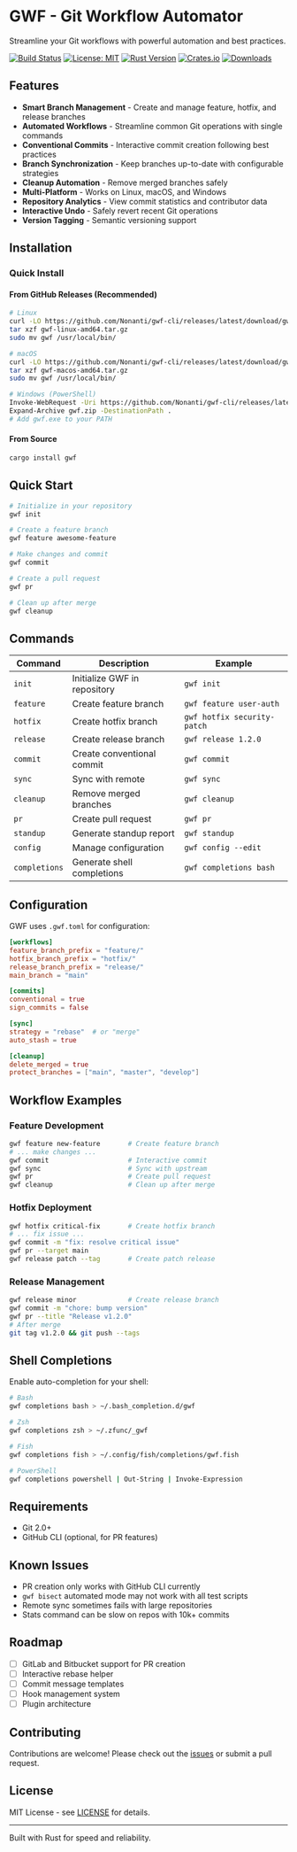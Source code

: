# GWF - Git Workflow Automator

Streamline your Git workflows with powerful automation and best practices.

[![Build Status](https://github.com/Nonanti/gwf-cli/actions/workflows/main.yml/badge.svg)](https://github.com/Nonanti/gwf-cli/actions/workflows/main.yml)
[![License: MIT](https://img.shields.io/badge/License-MIT-yellow.svg)](https://opensource.org/licenses/MIT)
[![Rust Version](https://img.shields.io/badge/rust-1.82%2B-orange.svg)](https://www.rust-lang.org/)
[![Crates.io](https://img.shields.io/crates/v/gwf.svg)](https://crates.io/crates/gwf)
[![Downloads](https://img.shields.io/crates/d/gwf.svg)](https://crates.io/crates/gwf)
## Features

- **Smart Branch Management** - Create and manage feature, hotfix, and release branches
- **Automated Workflows** - Streamline common Git operations with single commands
- **Conventional Commits** - Interactive commit creation following best practices
- **Branch Synchronization** - Keep branches up-to-date with configurable strategies
- **Cleanup Automation** - Remove merged branches safely
- **Multi-Platform** - Works on Linux, macOS, and Windows
- **Repository Analytics** - View commit statistics and contributor data
- **Interactive Undo** - Safely revert recent Git operations
- **Version Tagging** - Semantic versioning support

## Installation

### Quick Install

#### From GitHub Releases (Recommended)

```bash
# Linux
curl -LO https://github.com/Nonanti/gwf-cli/releases/latest/download/gwf-linux-amd64.tar.gz
tar xzf gwf-linux-amd64.tar.gz
sudo mv gwf /usr/local/bin/

# macOS
curl -LO https://github.com/Nonanti/gwf-cli/releases/latest/download/gwf-macos-amd64.tar.gz
tar xzf gwf-macos-amd64.tar.gz
sudo mv gwf /usr/local/bin/

# Windows (PowerShell)
Invoke-WebRequest -Uri https://github.com/Nonanti/gwf-cli/releases/latest/download/gwf-windows-amd64.zip -OutFile gwf.zip
Expand-Archive gwf.zip -DestinationPath .
# Add gwf.exe to your PATH
```

#### From Source

```bash
cargo install gwf
```

## Quick Start

```bash
# Initialize in your repository
gwf init

# Create a feature branch
gwf feature awesome-feature

# Make changes and commit
gwf commit

# Create a pull request
gwf pr

# Clean up after merge
gwf cleanup
```

## Commands

| Command | Description | Example |
|---------|-------------|---------|
| `init` | Initialize GWF in repository | `gwf init` |
| `feature` | Create feature branch | `gwf feature user-auth` |
| `hotfix` | Create hotfix branch | `gwf hotfix security-patch` |
| `release` | Create release branch | `gwf release 1.2.0` |
| `commit` | Create conventional commit | `gwf commit` |
| `sync` | Sync with remote | `gwf sync` |
| `cleanup` | Remove merged branches | `gwf cleanup` |
| `pr` | Create pull request | `gwf pr` |
| `standup` | Generate standup report | `gwf standup` |
| `config` | Manage configuration | `gwf config --edit` |
| `completions` | Generate shell completions | `gwf completions bash` |

## Configuration

GWF uses `.gwf.toml` for configuration:

```toml
[workflows]
feature_branch_prefix = "feature/"
hotfix_branch_prefix = "hotfix/"
release_branch_prefix = "release/"
main_branch = "main"

[commits]
conventional = true
sign_commits = false

[sync]
strategy = "rebase"  # or "merge"
auto_stash = true

[cleanup]
delete_merged = true
protect_branches = ["main", "master", "develop"]
```

## Workflow Examples

### Feature Development

```bash
gwf feature new-feature       # Create feature branch
# ... make changes ...
gwf commit                    # Interactive commit
gwf sync                      # Sync with upstream
gwf pr                        # Create pull request
gwf cleanup                   # Clean up after merge
```

### Hotfix Deployment

```bash
gwf hotfix critical-fix       # Create hotfix branch
# ... fix issue ...
gwf commit -m "fix: resolve critical issue"
gwf pr --target main
gwf release patch --tag       # Create patch release
```

### Release Management

```bash
gwf release minor             # Create release branch
gwf commit -m "chore: bump version"
gwf pr --title "Release v1.2.0"
# After merge
git tag v1.2.0 && git push --tags
```

## Shell Completions

Enable auto-completion for your shell:

```bash
# Bash
gwf completions bash > ~/.bash_completion.d/gwf

# Zsh
gwf completions zsh > ~/.zfunc/_gwf

# Fish
gwf completions fish > ~/.config/fish/completions/gwf.fish

# PowerShell
gwf completions powershell | Out-String | Invoke-Expression
```

## Requirements

- Git 2.0+
- GitHub CLI (optional, for PR features)

## Known Issues

- PR creation only works with GitHub CLI currently
- `gwf bisect` automated mode may not work with all test scripts
- Remote sync sometimes fails with large repositories
- Stats command can be slow on repos with 10k+ commits

## Roadmap

- [ ] GitLab and Bitbucket support for PR creation
- [ ] Interactive rebase helper
- [ ] Commit message templates
- [ ] Hook management system
- [ ] Plugin architecture

## Contributing

Contributions are welcome! Please check out the [issues](https://github.com/Nonanti/gwf-cli/issues) or submit a pull request.

## License

MIT License - see [LICENSE](LICENSE) for details.

---


Built with Rust for speed and reliability.

